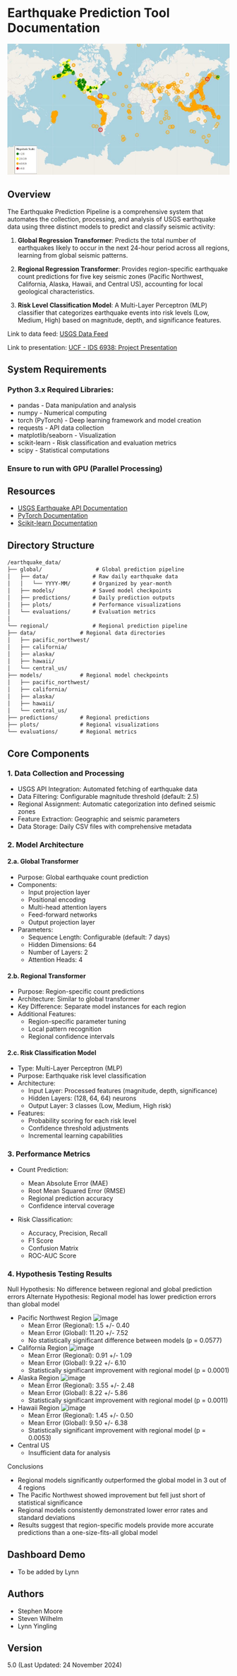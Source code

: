 # Earthquake Prediction Tool Documentation

![Dashboard Preview](map.jpg)

## Overview
The Earthquake Prediction Pipeline is a comprehensive system that automates the collection, processing, and analysis of USGS earthquake data using three distinct models to predict and classify seismic activity:

1. **Global Regression Transformer**: Predicts the total number of earthquakes likely to occur in the next 24-hour period across all regions, learning from global seismic patterns.

2. **Regional Regression Transformer**: Provides region-specific earthquake count predictions for five key seismic zones (Pacific Northwest, California, Alaska, Hawaii, and Central US), accounting for local geological characteristics.

3. **Risk Level Classification Model**: A Multi-Layer Perceptron (MLP) classifier that categorizes earthquake events into risk levels (Low, Medium, High) based on magnitude, depth, and significance features.

Link to data feed: [USGS Data Feed](https://earthquake.usgs.gov/earthquakes/feed/)

Link to presentation: [UCF - IDS 6938: Project Presentation](https://youtu.be/Czvyl98B_V8)

## System Requirements

### Python 3.x Required Libraries:
- pandas - Data manipulation and analysis
- numpy - Numerical computing
- torch (PyTorch) - Deep learning framework and model creation
- requests - API data collection
- matplotlib/seaborn - Visualization
- scikit-learn - Risk classification and evaluation metrics
- scipy - Statistical computations

### Ensure to run with GPU (Parallel Processing)

## Resources
- [USGS Earthquake API Documentation](https://earthquake.usgs.gov/fdsnws/event/1/)
- [PyTorch Documentation](https://pytorch.org/docs/stable/index.html)
- [Scikit-learn Documentation](https://scikit-learn.org/stable/)

## Directory Structure

```
/earthquake_data/
├── global/                 # Global prediction pipeline
│   ├── data/              # Raw daily earthquake data
│   │   └── YYYY-MM/       # Organized by year-month
│   ├── models/            # Saved model checkpoints
│   ├── predictions/       # Daily prediction outputs
│   ├── plots/             # Performance visualizations
│   └── evaluations/       # Evaluation metrics
│
└── regional/              # Regional prediction pipeline
├── data/              # Regional data directories
│   ├── pacific_northwest/
│   ├── california/
│   ├── alaska/
│   ├── hawaii/
│   └── central_us/
├── models/            # Regional model checkpoints
│   ├── pacific_northwest/
│   ├── california/
│   ├── alaska/
│   ├── hawaii/
│   └── central_us/
├── predictions/       # Regional predictions
├── plots/             # Regional visualizations
└── evaluations/       # Regional metrics
```

## Core Components

### 1. Data Collection and Processing
- USGS API Integration: Automated fetching of earthquake data
- Data Filtering: Configurable magnitude threshold (default: 2.5)
- Regional Assignment: Automatic categorization into defined seismic zones
- Feature Extraction: Geographic and seismic parameters
- Data Storage: Daily CSV files with comprehensive metadata

### 2. Model Architecture

#### 2.a. Global Transformer
- Purpose: Global earthquake count prediction
- Components:
  - Input projection layer
  - Positional encoding
  - Multi-head attention layers
  - Feed-forward networks
  - Output projection layer
- Parameters:
  - Sequence Length: Configurable (default: 7 days)
  - Hidden Dimensions: 64
  - Number of Layers: 2
  - Attention Heads: 4

#### 2.b. Regional Transformer
- Purpose: Region-specific count predictions
- Architecture: Similar to global transformer
- Key Difference: Separate model instances for each region
- Additional Features:
  - Region-specific parameter tuning
  - Local pattern recognition
  - Regional confidence intervals

#### 2.c. Risk Classification Model
- Type: Multi-Layer Perceptron (MLP)
- Purpose: Earthquake risk level classification
- Architecture:
  - Input Layer: Processed features (magnitude, depth, significance)
  - Hidden Layers: (128, 64, 64) neurons
  - Output Layer: 3 classes (Low, Medium, High risk)
- Features:
  - Probability scoring for each risk level
  - Confidence threshold adjustments
  - Incremental learning capabilities

### 3. Performance Metrics
- Count Prediction:
  - Mean Absolute Error (MAE)
  - Root Mean Squared Error (RMSE)
  - Regional prediction accuracy
  - Confidence interval coverage

- Risk Classification:
  - Accuracy, Precision, Recall
  - F1 Score
  - Confusion Matrix
  - ROC-AUC Score

### 4. Hypothesis Testing Results
Null Hypothesis: No difference between regional and global prediction errors
Alternate Hypothesis: Regional model has lower prediction errors than global model
  
- Pacific Northwest Region
 ![image](https://github.com/user-attachments/assets/64928f55-79bb-4eda-95de-e5da8031b09e)
    - Mean Error (Regional): 1.5 +/- 0.40
    - Mean Error (Global): 11.20 +/- 7.52
    - No statistically significant difference between models (p = 0.0577)
- California Region
 ![image](https://github.com/user-attachments/assets/111975ac-64ed-4d9a-9210-4b165b64f648)
    - Mean Error (Regional): 0.91 +/- 1.09
    - Mean Error (Global): 9.22 +/- 6.10
    - Statistically significant improvement with regional model (p = 0.0001)   
- Alaska Region
 ![image](https://github.com/user-attachments/assets/36354915-6774-419d-9478-223fb2c764a5)
    - Mean Error (Regional): 3.55 +/- 2.48
    - Mean Error (Global): 8.22 +/- 5.86
    - Statistically significant improvement with regional model (p = 0.0011) 
- Hawaii Region
 ![image](https://github.com/user-attachments/assets/c01b1607-92e9-4d50-a330-fed47eaf4078)
    - Mean Error (Regional): 1.45 +/- 0.50
    - Mean Error (Global): 9.50 +/- 6.38
    - Statistically significant improvement with regional model (p = 0.0053)
- Central US
  - Insufficient data for analysis   

Conclusions
  - Regional models significantly outperformed the global model in 3 out of 4 regions
  - The Pacific Northwest showed improvement but fell just short of statistical significance
  - Regional models consistently demonstrated lower error rates and standard deviations
  - Results suggest that region-specific models provide more accurate predictions than a one-size-fits-all global model


## Dashboard Demo
- To be added by Lynn

## Authors
- Stephen Moore
- Steven Wilhelm
- Lynn Yingling

## Version
5.0 (Last Updated: 24 November 2024)

